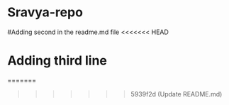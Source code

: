 # Sravya-repo

#Adding second in the readme.md file
<<<<<<< HEAD

# Adding third line
=======
>>>>>>> 5939f2d (Update README.md)

